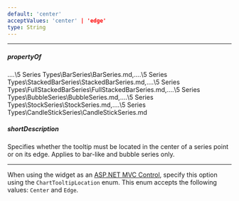 ```yaml
---
default: 'center'
acceptValues: 'center' | 'edge'
type: String
---
```

---
##### propertyOf
..\..\5 Series Types\BarSeries\BarSeries.md,..\..\5 Series Types\StackedBarSeries\StackedBarSeries.md,..\..\5 Series Types\FullStackedBarSeries\FullStackedBarSeries.md,..\..\5 Series Types\BubbleSeries\BubbleSeries.md,..\..\5 Series Types\StockSeries\StockSeries.md,..\..\5 Series Types\CandleStickSeries\CandleStickSeries.md

##### shortDescription
Specifies whether the tooltip must be located in the center of a series point or on its edge. Applies to bar-like and bubble series only.

---
When using the widget as an [ASP.NET MVC Control](/concepts/35%20ASP.NET%20MVC%20Controls/20%20Fundamentals '/Documentation/Guide/ASP.NET_MVC_Controls/Fundamentals/'), specify this option using the `ChartTooltipLocation` enum. This enum accepts the following values: `Center` and `Edge`.